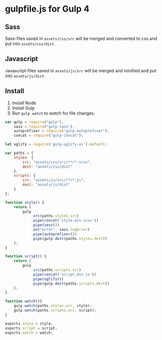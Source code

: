 # gulpfile.js for Gulp 4

## Sass

Sass-files saved in `assets/css/src` will be merged and converted to css and put into `assets/css/dist`.

## Javascript

Javascript-files saved in `assets/js/src` will be merged and minified and put into `assets/js/dist`.

## Install

1. Install Node
1. Install Gulp
1. Run `gulp watch` to watch for file changes.

```js
var gulp = require("gulp"),
    sass = require("gulp-sass"),
    autoprefixer = require("gulp-autoprefixer"),
    concat = require("gulp-concat");

let uglify = require('gulp-uglify-es').default;

var paths = {
    styles: {
        src: "assets/css/src/**/*.scss",
        dest: "assets/css/dist"
    },
    scripts: {
        src: "assets/js/src/**/*.js",
        dest: "assets/js/dist"
    }
};

function style() {
    return (
        gulp
            .src(paths.styles.src)
            .pipe(concat('style.min.scss'))
            .pipe(sass())
            .on("error", sass.logError)
            .pipe(autoprefixer())
            .pipe(gulp.dest(paths.styles.dest))
    );
}

function script() {
    return (
        gulp
            .src(paths.scripts.src)
            .pipe(concat('script.min.js'))
            .pipe(uglify())
            .pipe(gulp.dest(paths.scripts.dest))
    );
}

function watch(){
    gulp.watch(paths.styles.src, style);
    gulp.watch(paths.scripts.src, script);
}

exports.style = style;
exports.script = script;
exports.watch = watch;
```
